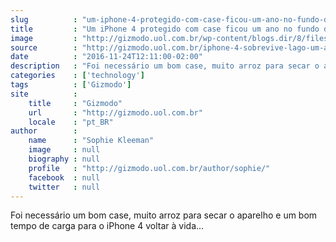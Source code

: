 ```yaml
---
slug          : "um-iphone-4-protegido-com-case-ficou-um-ano-no-fundo-de-um-lago-e-ainda-funciona"
title         : "Um iPhone 4 protegido com case ficou um ano no fundo de um lago e ainda funciona"
image         : "http://gizmodo.uol.com.br/wp-content/blogs.dir/8/files/2016/11/iphone-890824_1920-e1479992907708.jpg"
source        : "http://gizmodo.uol.com.br/iphone-4-sobrevive-lago-um-ano/"
date          : "2016-11-24T12:11:00-02:00"
description   : "Foi necessário um bom case, muito arroz para secar o aparelho e um bom tempo de carga para o iPhone 4 voltar à vida..."
categories    : ['technology']
tags          : ['Gizmodo']
site          :
    title     : "Gizmodo"
    url       : "http://gizmodo.uol.com.br"
    locale    : "pt_BR"
author        :
    name      : "Sophie Kleeman"
    image     : null
    biography : null
    profile   : "http://gizmodo.uol.com.br/author/sophie/"
    facebook  : null
    twitter   : null
---
```


Foi necessário um bom case, muito arroz para secar o aparelho e um bom tempo de carga para o iPhone 4 voltar à vida...

